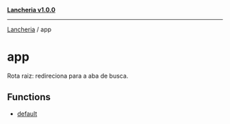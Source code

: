 [**Lancheria v1.0.0**](../README.md)

***

[Lancheria](../README.md) / app

# app

Rota raiz: redireciona para a aba de busca.

## Functions

- [default](functions/default.md)
